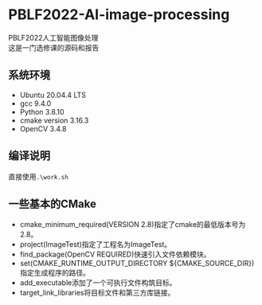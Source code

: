 # PBLF2022-AI-image-processing
PBLF2022人工智能图像处理  
这是一门选修课的源码和报告
## 系统环境
- Ubuntu 20.04.4 LTS
- gcc 9.4.0
- Python 3.8.10
- cmake version 3.16.3
- OpenCV 3.4.8

## 编译说明
直接使用`.\work.sh`


## 一些基本的CMake
- cmake_minimum_required(VERSION 2.8)指定了cmake的最低版本号为2.8。
- project(ImageTest)指定了工程名为ImageTest。
- find_package(OpenCV REQUIRED)快速引入文件依赖模块。
- set(CMAKE_RUNTIME_OUTPUT_DIRECTORY ${CMAKE_SOURCE_DIR}) 指定生成程序的路径。
- add_executable添加了一个可执行文件构筑目标。
- target_link_libraries将目标文件和第三方库链接。

